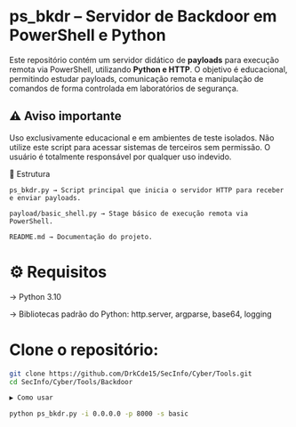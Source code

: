 # ps_bkdr – Servidor de Backdoor em PowerShell e Python

Este repositório contém um servidor didático de **payloads** para execução remota via PowerShell, utilizando **Python e HTTP**.
O objetivo é educacional, permitindo estudar payloads, comunicação remota e manipulação de comandos de forma controlada em laboratórios de segurança.

## ⚠️ Aviso importante

Uso exclusivamente educacional e em ambientes de teste isolados.
Não utilize este script para acessar sistemas de terceiros sem permissão.
O usuário é totalmente responsável por qualquer uso indevido.

📂 Estrutura

``ps_bkdr.py → Script principal que inicia o servidor HTTP para receber e enviar payloads.``

``payload/basic_shell.py → Stage básico de execução remota via PowerShell.``

``README.md → Documentação do projeto.``

# ⚙️ Requisitos

-> Python 3.10

-> Bibliotecas padrão do Python: http.server, argparse, base64, logging

# Clone o repositório:
```bash
git clone https://github.com/DrkCde15/SecInfo/Cyber/Tools.git
cd SecInfo/Cyber/Tools/Backdoor

▶️ Como usar

python ps_bkdr.py -i 0.0.0.0 -p 8000 -s basic